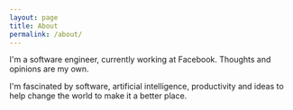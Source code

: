 ```yaml
---
layout: page
title: About
permalink: /about/
---
```


I'm a software engineer, currently working at Facebook. Thoughts and opinions are my own.

I'm fascinated by software, artificial intelligence, productivity and ideas to help change the world to make it a better place. 
